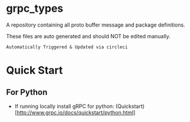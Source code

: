 # grpc_types
A repository containing all proto buffer message and package definitions.


These files are auto generated and should NOT be edited manually.


`Automatically Triggered & Updated via circleci`



# Quick Start 

## For Python
- If running locally install gRPC for python: (Quickstart)[http://www.grpc.io/docs/quickstart/python.html]


